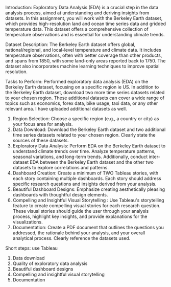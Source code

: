 Introduction:
Exploratory Data Analysis (EDA) is a crucial step in the data analysis process, aimed at understanding and deriving insights from datasets. In this assignment, you will work with the Berkeley Earth dataset, which provides high-resolution land and ocean time series data and gridded temperature data. This dataset offers a comprehensive collection of temperature observations and is essential for understanding climate trends.

Dataset Description:
The Berkeley Earth dataset offers global, national/regional, and local-level temperature and climate data. It includes temperature observations, often with better coverage than other products, and spans from 1850, with some land-only areas reported back to 1750. The dataset also incorporates machine learning techniques to improve spatial resolution.

Tasks to Perform:
Performed exploratory data analysis (EDA) on the Berkeley Earth dataset, focusing on a specific region ie US. In addition to the Berkeley Earth dataset, download two more time series datasets related to your chosen region. These additional datasets can cover a wide range of topics such as economics, forex data, bike usage, taxi data, or any other relevant area. I have uploaded additional datasets as well.

1. Region Selection: Choose a specific region (e.g., a country or city) as your focus area for analysis. 
2. Data
Download: Download the Berkeley Earth dataset and two additional time series datasets related to your chosen region. Clearly state
the sources of these datasets.
3. Exploratory Data Analysis: Perform EDA on the Berkeley Earth dataset to understand climate trends over time. Analyze temperature patterns, seasonal variations, and long-term trends. Additionally, conduct inter-dataset EDA between the Berkeley Earth dataset and the other two datasets to explore correlations and patterns.
4. Dashboard Creation: Create a minimum of TWO Tableau stories, with each story containing multiple dashboards. Each story should address specific research questions and insights derived from your analysis.
5. Beautiful Dashboard Designs: Emphasize creating aesthetically pleasing dashboards with thoughtful design elements.
6. Compelling and Insightful Visual Storytelling : Use Tableau's storytelling feature to create compelling visual stories for each research question. These visual stories should guide the user through your analysis process, highlight key insights, and provide explanations for the visualizations.
7. Documentation: Create a PDF document that outlines the questions you addressed, the rationale behind your analysis, and your overall analytical process. Clearly reference the datasets used.



Short steps: use Tableau
1. Data download
2. Quality of exploratory data analysis
3. Beautiful dashboard designs 
4. Compelling and insightful visual storytelling 
5. Documentation
